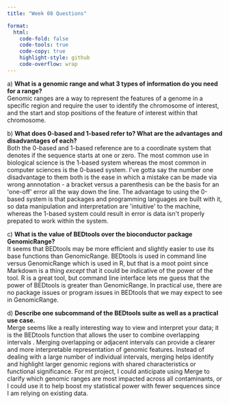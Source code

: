 ```yaml
---
title: "Week 08 Questions"

format:
  html:
    code-fold: false
    code-tools: true
    code-copy: true
    highlight-style: github
    code-overflow: wrap
---
```


a)  **What is a genomic range and what 3 types of information do you need for a range?**  
Genomic ranges are a way to represent the features of a genome in a specific region and require the user to identify the chromosome of interest, and the start and stop positions of the feature of interest within that chromosome.

b)  **What does 0-based and 1-based refer to? What are the advantages and disadvantages of each?**  
Both the 0-based and 1-based reference are to a coordinate system that denotes if the sequence starts at one or zero. The most common use in biological science is the 1-based system whereas the most common in computer sciences is the 0-based system. I've gotta say the number one disadvantage to them both is the ease in which a mistake can be made via wrong annnotation - a bracket versus a parenthesis can be the basis for an 'one-off' error all the way down the line. The advantage to using the 0-based system is that packages and programming languages are built with it, so data manipulation and interpretation are 'intuitive' to the machine, whereas the 1-based system could result in error is data isn't properly prepated to work within the system. 

c)  **What is the value of BEDtools over the bioconductor package GenomicRange?**  
It seems that BEDtools may be more efficient and slightly easier to use its base functions than GenomicRange. BEDtools is used in command line versus GenomicRange which is used in R, but that is a moot point since Markdown is a thing *except* that it could be indicative of the power of the tool. R is a great tool, but command line interface lets me guess that the power of BEDtools is greater than GenomicRange. In practical use, there are no package issues or program issues in BEDtools that we may expect to see in GenomicRange.

d)  **Describe one subcommand of the BEDtools suite as well as a practical use case.**  
Merge seems like a really interesting way to view and interpret your data; it is the BEDtools function that allows the user to combine overlapping intervals . Merging overlapping or adjacent intervals can provide a clearer and more interpretable representation of genomic features. Instead of dealing with a large number of individual intervals, merging helps identify and highlight larger genomic regions with shared characteristics or functional significance. For mt project, I could anticipate using Merge to clarify which genomic ranges are most impacted across all contaminants, or I could use it to help boost my statistical power with fewer sequences since I am relying on existing data.
